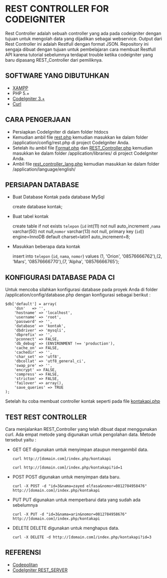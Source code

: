# REST CONTROLLER FOR CODEIGNITER

Rest Controller adalah sebuah controller yang ada pada codeigniter dengan tujuan untuk mengolah data yang dijadikan sebagai webservice. Output dari Rest Controller ini adalah Restfull dengan format JSON. Repository ini sengaja dibuat dengan tujuan untuk pembelajaran cara membuat Restfull API karena tutorial sebelumnya terdapat trouble ketika codeigniter yang baru dipasang REST_Controller dari pemiliknya.

## SOFTWARE YANG DIBUTUHKAN

- [XAMPP](https://www.apachefriends.org/download.html)
- PHP 5.+
- [CodeIgniter 3.+](https://www.codeigniter.com/download)
- [Curl](https://curl.haxx.se/download.html)

## CARA PENGERJAAN

- Persiapkan CodeIgniter di dalam folder htdocs 
- Kemudian ambil file [rest.php](https://github.com/zayedelfasa/aharest/blob/master/application/config/rest.php) kemudian masukkan ke dalam folder /application/config/rest.php di project CodeIgniter Anda.
- Setelah itu ambil file [Format.php](https://github.com/zayedelfasa/aharest/tree/master/application/libraries/Format.php) dan [REST_Controller.php](https://github.com/zayedelfasa/aharest/tree/master/application/libraries/REST_Controller.php) kemudian masukkan ke dalam folder /application/libraries/ di project CodeIgniter Anda. 
- Ambil file [rest_controller_lang.php](https://github.com/zayedelfasa/aharest/blob/master/application/language/english/rest_controller_lang.php) kemudian masukkan ke dalam folder /application/language/english/ 

## PERSIAPAN DATABASE

- Buat Database Kontak pada database MySql    

    create database kontak;

- Buat tabel kontak

    create table if not exists `telepon` (`id` int(11) not null auto_increment ,`nama` varchar(50) not null,`nomor` varchar(13) not null, primary key (`id`)) engine=InnoDB  default charset=latin1 auto_increment=8;

- Masukkan beberapa data kontak

    insert into `telepon` (`id`, `nama`, `nomor`) values (1, 'Orion', '08576666762'),(2, 'Mars', '08576666770'),(7, 'Alpha', '08576666765');
	
## KONFIGURASI DATABASE PADA CI

Untuk mencoba silahkan konfigurasi database pada proyek Anda di folder /application/config/database.php dengan konfigurasi sebagai berikut : 

    $db['default'] = array(
    	'dsn'	=> '',
    	'hostname' => 'localhost',
    	'username' => 'root',
    	'password' => '',
    	'database' => 'kontak',
    	'dbdriver' => 'mysqli',
    	'dbprefix' => '',
    	'pconnect' => FALSE,
    	'db_debug' => (ENVIRONMENT !== 'production'),
    	'cache_on' => FALSE,
    	'cachedir' => '',
    	'char_set' => 'utf8',
    	'dbcollat' => 'utf8_general_ci',
    	'swap_pre' => '',
    	'encrypt' => FALSE,
    	'compress' => FALSE,
    	'stricton' => FALSE,
    	'failover' => array(),
    	'save_queries' => TRUE
    );
	
Setelah itu coba membuat controller kontak seperti pada file [kontakapi.php](https://github.com/zayedelfasa/aharest/blob/master/application/controllers/kontakapi.php)

## TEST REST CONTROLLER
Cara menjalankan REST_Controller yang telah dibuat dapat menggunakan curl. Ada empat metode yang digunakan untuk pengolahan data. Metode tersebut yaitu : 

- GET
    GET digunakan untuk menyimpan ataupun menganmbil data.
    
    `curl http://[domain.com]/index.php/kontakapi`
	
    `curl http://[domain.com]/index.php/kontakapi?id=1`
	
- POST
    POST digunakan untuk menyimpan data baru.
    
    `curl -X POST -d "id=3&nama=zayed elfasa&nomor=0812784958476" http://[domain.com]/index.php/kontakapi`
	
- PUT
    PUT digunakan untuk memperbarui data yang sudah ada sebelumnya
    
    `curl -X PUT -d "id=3&nama=arin&nomor=0812784958676" http://[domain.com]/index.php/kontakapi`
	
- DELETE
    DELETE digunakan untuk menghapus data. 
	
	`curl -X DELETE -d http://[domain.com]/index.php/kontakapi?id=3`

## REFERENSI

- [Codepolitan](https://www.codepolitan.com/rest-api-server-sederhana-dengan-codeigniter-58901f324a29f)
- [CodeIgniter REST_SERVER](https://github.com/chriskacerguis/codeigniter-restserver)
